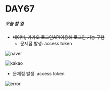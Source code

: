 # DAY67

##### 오늘 할 일
* ~~네이버, 카카오 로그인API이용해 로그인 기능 구현~~
  * 문제점 발생: access token 

![naver](https://user-images.githubusercontent.com/103159709/178681664-b2b25539-107f-4931-bf6f-f5ba4ecdcf85.png)



![kakao](https://user-images.githubusercontent.com/103159709/178681720-624187b8-29a1-4331-8ed1-e592baf7e026.png)

 * 문제점 발생: access token 


![error](https://user-images.githubusercontent.com/103159709/178681769-03552dae-0c27-4d02-a3c0-7a300a4c22e9.png)
